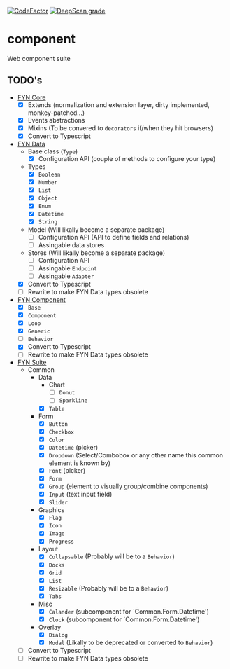 [![CodeFactor](https://www.codefactor.io/repository/github/fyn-software/component/badge/master)](https://www.codefactor.io/repository/github/fyn-software/component/overview/master)
[![DeepScan grade](https://deepscan.io/api/teams/4426/projects/6205/branches/50700/badge/grade.svg)](https://deepscan.io/dashboard#view=project&tid=4426&pid=6205&bid=50700)

# component
Web component suite

## TODO's
- [FYN Core](https://github.com/FYN-Software/core)
  - [x] Extends (normalization and extension layer, dirty implemented, monkey-patched...)
  - [x] Events abstractions
  - [x] Mixins (To be convered to `decorators` if/when they hit browsers)
  - [x] Convert to Typescript
- [FYN Data](https://github.com/FYN-Software/data)
  - Base class (`Type`)
    - [x] Configuration API (couple of methods to configure your type)
  - Types
    - [x] `Boolean`
    - [x] `Number`
    - [x] `List`
    - [x] `Object`
    - [x] `Enum`
    - [x] `Datetime`
    - [x] `String`
  - Model (Will likally become a separate package)
    - [ ] Configuration API (API to define fields and relations)
    - [ ] Assingable data stores
  - Stores (Will likally become a separate package)
    - [ ] Configuration API
    - [ ] Assingable `Endpoint`
    - [ ] Assingable `Adapter`
  - [x] Convert to Typescript
  - [ ] Rewrite to make FYN Data types obsolete
- [FYN Component](https://github.com/FYN-Software/component)
  - [x] `Base`
  - [x] `Component`
  - [x] `Loop`
  - [x] `Generic`
  - [ ] `Behavior`
  - [x] Convert to Typescript
  - [ ] Rewrite to make FYN Data types obsolete
- [FYN Suite](https://github.com/FYN-Software/duite)
  - Common
    - Data
      - Chart
        - [ ] `Donut`
        - [ ] `Sparkline`
      - [x] `Table`
    - Form
      - [x] `Button`
      - [x] `Checkbox`
      - [x] `Color`
      - [x] `Datetime` (picker)
      - [x] `Dropdown` (Select/Combobox or any other name this common element is known by)
      - [x] `Font` (picker)
      - [x] `Form`
      - [x] `Group` (element to visually group/combine components)
      - [x] `Input` (text input field)
      - [x] `Slider`
    - Graphics
      - [x] `Flag`
      - [x] `Icon`
      - [x] `Image`
      - [x] `Progress`
    - Layout
      - [x] `Collapsable` (Probably will be to a `Behavior`)
      - [x] `Docks`
      - [x] `Grid`
      - [x] `List`
      - [x] `Resizable` (Probably will be to a `Behavior`)
      - [x] `Tabs`
    - Misc
      - [x] `Calander` (subcomponent for `Common.Form.Datetime')
      - [x] `Clock` (subcomponent for `Common.Form.Datetime')
    - Overlay
      - [x] `Dialog`
      - [x] `Modal` (Likally to be deprecated or converted to `Behavior`)
  - [ ] Convert to Typescript
  - [ ] Rewrite to make FYN Data types obsolete
